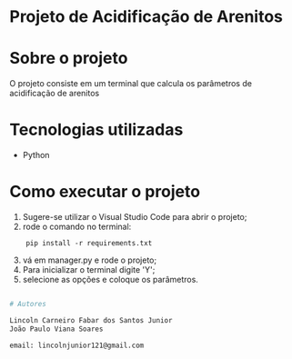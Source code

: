 # Projeto de Acidificação de Arenitos

# Sobre o projeto

O projeto consiste em um terminal que calcula os parâmetros de acidificação de arenitos

# Tecnologias utilizadas

- Python

# Como executar o projeto

1. Sugere-se utilizar o Visual Studio Code para abrir o projeto;
2. rode o comando no terminal:
```console
    pip install -r requirements.txt
```
3. vá em manager.py e rode o projeto;
4. Para inicializar o terminal digite 'Y';
5. selecione as opções e coloque os parâmetros.

```bash

# Autores

Lincoln Carneiro Fabar dos Santos Junior
João Paulo Viana Soares

email: lincolnjunior121@gmail.com
